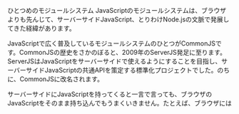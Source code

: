 ひとつめのモジュールシステム
JavaScriptのモジュールシステムは、ブラウザよりも先んじて、サーバーサイドJavaScript、とりわけNode.jsの文脈で発展してきた経緯があります。

JavaScriptで広く普及しているモジュールシステムのひとつがCommonJSです。CommonJSの歴史をさかのぼると、2009年のServerJS発足に至ります。ServerJSはJavaScriptをサーバーサイドで使えるようにすることを目指し、サーバーサイドJavaScriptの共通APIを策定する標準化プロジェクトでした。のちに、CommonJSに改名されます。

サーバーサイドにJavaScriptを持ってくると一言で言っても、ブラウザのJavaScriptをそのまま持ち込んでもうまくいきません。たとえば、ブラウザには<script>タグがあるので、ひとつのページに複数の<script>タグを書くことで、複数のJavaScriptが実行できます。一方、サーバーサイドにはページという概念がありません。

また、当時のJavaScriptにはESモジュールのようなモジュールシステムもありませんでした。そのため、JavaScriptファイルを複数ロードできる仕組みを考えるところから始めなければなりませんでした。

そこで考え出された仕様がCommonJSのモジュールです。おなじみのrequire()やmodule.exportsです。CommonJSは、モジュールシステムが存在しない当時のJavaScriptの文法や機能の枠を超えずに、関数や変数で工夫することで、モジュール的なものを成立させるものでした。

Node.jsはCommonJSと同時期にリリースされましたが、Node.jsに採用されたモジュールシステムがこのCommonJSでした。このおかげで、Node.jsにおいてはサーバーサイドJavaScriptでもファイルの分割と、複数ファイルのロードができるようになっていました。このモジュールシステムは、Node.jsユーザーに受け入れられはじめ、ライブラリを公開できるnpmなど、モジュールまわりのエコシステムも発展していきました。

ちなみに、CommonJSやNode.jsがスタートした2009年の前年には、ECMAScript 4草案破棄というショッキングな出来ごとがありました。ES4には、モジュールシステムをJavaScriptに追加する仕様も盛り込まれていました。もし、ES4が実現していたら、CommonJSは必要無かったかも知れません。現実はESの仕様を決めるブラウザベンダー間での意見と対立があり、JavaScriptを改善する動きは仲たがいで終わってしまいました。

Node.jsの登場時期がそんなバッドタイミングだったこともあり、JavaScript自体がモジュールシステムを改善するのはなかなか期待できない状況でした。そのため、Node.jsは既存のJavaScriptでできる範囲内の解決策として、モジュールシステムにCommonJSを採用したという見方もできます。

CommonJSはサーバーサイドで生まれ、発展してきました。CommonJSの土台に乗ったライブラリも数多く作られました。こうしたライブラリは、クライアントサイドでも需要がありました。そのため、webpackを筆頭にモジュールバンドラーはCommonJSをサポートしてきました。CommonJSの生い立ちはサーバーサイドではあったものの、モジュールバンドラーの対応によって、フロントエンドもCommonJSに頼る状況が醸成されました。

ふたつめのモジュールシステム
CommonJSの誕生から歴史は流れ、2015年になると、ES6という新しいJavaScriptの標準仕様が確定します。これはJavaScriptの10年数ぶりの大型アップデートです。そこには、ES6 Modulesというモジュールシステムを実現するための仕様も盛り込まれていました。皆さんご存知のimport文とexport文です。これは、JavaScript初のJavaScriptネイティブのモジュールシステムです。CommonJSが草の根活動で規格化されたモジュールシステムだとすると、ESモジュールは本家が発表した公式的・標準的なモジュールシステムだとも言えます。

JavaScript界は、サーバーサイドもクライアントサイドも関係なく、ES6に対応する中で、ES6 Modulesも導入する方向になり、2016年頃からESモジュール導入に向けて議論が始まりました。議論の中心は、やはり、在来のモジュールシステムであるCommonJSと新システムのESモジュールの共存についてです。

ESモジュールの仕様が確定する頃には、JavaScriptはCommonJS前提とした環境ができあがっていて、CommonJSに準拠したNPMパッケージも沢山あったため、CommonJSを切り捨てる選択肢はありませんでした。もしも、CommonJSを切り捨ててしまうと、過去の資産をほぼすべて失うことになるわけで、CommonJSとESモジュールの共存はNode.jsにとって重要なテーマだったのです。

たとえば、サーバーサイドJavaScriptのNode.jsひとつとっても、長い議論のすえ、2017年にNode.js v8.5.0にて、ESモジュールが実験的な機能としてリリースされます。その後、2019年にv13.2.0にて、ESモジュールから「実験的な機能」というラベルが外れ、プロダクションで使われることを想定した機能に昇格しました。そして2020年には、CommonJSの名前付きエクスポートがESモジュールの名前付きインポートでロードできるようになり、次第にNode.jsでESモジュールを動かす環境が整ってきています。

ESモジュール環境が整備されてきたとは言っても、CommonJSは10年以上、JavaScriptを支えてきており、もはや切っても切れない関係になっています。そのため、今日現在においては、2つのモジュールシステムがJavaScriptに生きているわけです。

まとめ
JavaScriptにはCommonJSとESモジュールの2つのモジュールシステムがある。
CommonJSはJSと10年以上に及ぶ長く深いつながりがある。
JS界はCommonJSとESモジュールが共存する道を選んだ。
